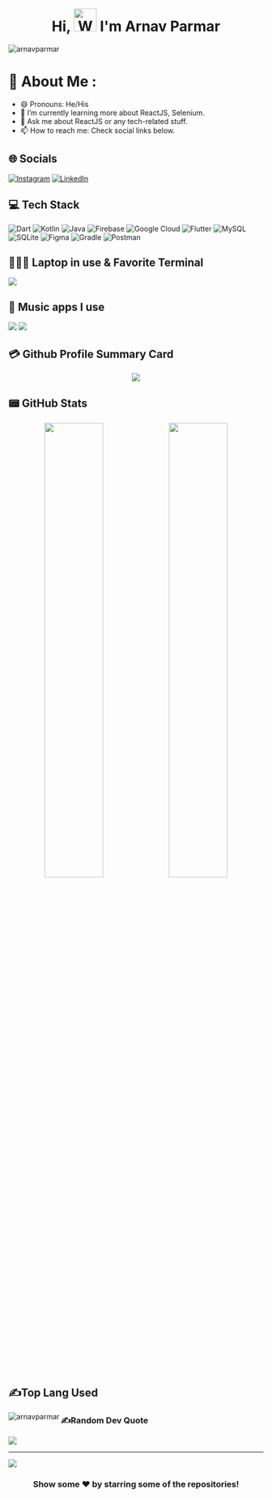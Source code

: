 <h1 align="center"> Hi, <img src="https://raw.githubusercontent.com/nixin72/nixin72/master/wave.gif" 
         alt="Waving hand animated gif"
         height="45"
         width="45" /> I'm Arnav Parmar</h1>

<p align="left"> <img src="https://komarev.com/ghpvc/?username=arnavparmar&label=Views&color=blue&style=plastic&style=for-the-badge" alt="arnavparmar" /> </p>

# 💫 About Me :
- 😄 Pronouns: He/His
- 🌱 I’m currently learning more about ReactJS, Selenium.
- 💬 Ask me about ReactJS or any tech-related stuff.
- 📫 How to reach me: Check social links below.

## 🌐 Socials
[![Instagram](https://img.shields.io/badge/Instagram-E4405F?style=for-the-badge&logo=instagram&logoColor=white)](https://instagram.com/parmar_ig) [![LinkedIn](https://img.shields.io/badge/LinkedIn-0077B5?style=for-the-badge&logo=linkedin&logoColor=white)](https://www.linkedin.com/in/arnav-parmar-048310226/)

## 💻 Tech Stack
![Dart](https://img.shields.io/badge/dart-%230175C2.svg?style=for-the-badge&logo=dart&logoColor=white) ![Kotlin](https://img.shields.io/badge/kotlin-%230095D5.svg?style=for-the-badge&logo=kotlin&logoColor=white) ![Java](https://img.shields.io/badge/java-%23ED8B00.svg?style=for-the-badge&logo=java&logoColor=white) ![Firebase](https://img.shields.io/badge/firebase-%23039BE5.svg?style=for-the-badge&logo=firebase)  ![Google Cloud](https://img.shields.io/badge/Google%20Cloud-%234285F4.svg?style=for-the-badge&logo=google-cloud&logoColor=white) ![Flutter](https://img.shields.io/badge/Flutter-%2302569B.svg?style=for-the-badge&logo=Flutter&logoColor=white) ![MySQL](https://img.shields.io/badge/mysql-%2300f.svg?style=for-the-badge&logo=mysql&logoColor=white) ![SQLite](https://img.shields.io/badge/sqlite-%2307405e.svg?style=for-the-badge&logo=sqlite&logoColor=white) ![Figma](https://img.shields.io/badge/figma-%23F24E1E.svg?style=for-the-badge&logo=figma&logoColor=white) ![Gradle](https://img.shields.io/badge/Gradle-02303A.svg?style=for-the-badge&logo=Gradle&logoColor=white) ![Postman](https://img.shields.io/badge/Postman-FF6C37?style=for-the-badge&logo=postman&logoColor=white)

## 👨🏻‍💻 Laptop in use & Favorite Terminal
<img src="https://img.shields.io/badge/iTerm2-000000?style=for-the-badge&logo=iterm2&logoColor=white"/>

## 🎵 Music apps I use
<img src="https://img.shields.io/badge/Spotify-1ED760?&style=for-the-badge&logo=spotify&logoColor=white"/> <img src="https://img.shields.io/badge/YouTube_Music-FF0000?style=for-the-badge&logo=youtube-music&logoColor=white"/>

<!-- ## 📈 Activity Graph
<p align="center">
	<img src="https://activity-graph.herokuapp.com/graph?username=saty-a&theme=minimal"/>
</p> -->

## 💳 Github Profile Summary Card
<p align="center">
  <img src="https://github-profile-summary-cards.vercel.app/api/cards/profile-details?username=arnavparmar&theme=vue"/>
</p>

## 📟 GitHub Stats
<p align="center">
	<img width="48%" src="https://github-readme-stats.vercel.app/api?username=arnavparmar&show_icons=true&theme=vue" />
	<img width="48%" src="https://github-readme-streak-stats.herokuapp.com/?user=arnavparmar&theme=vue" />
</p>

## ✍️Top Lang Used
<p><img align="left" src="https://github-readme-stats.vercel.app/api/top-langs?username=arnavparmar&show_icons=true&locale=en&layout=compact" alt="arnavparmar" /></p>

### ✍️Random Dev Quote
![](https://quotes-github-readme.vercel.app/api?type=horizontal&theme=vue)

---
[![](https://visitcount.itsvg.in/api?id=saty-a&icon=0&color=1)](https://visitcount.itsvg.in)

<div align="center">

### Show some ❤️ by starring some of the repositories!

</div>
